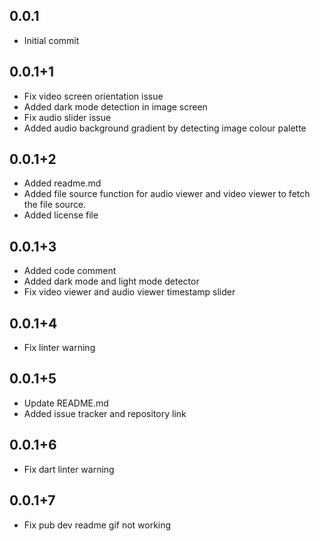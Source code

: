 ## 0.0.1

- Initial commit

## 0.0.1+1

- Fix video screen orientation issue
- Added dark mode detection in image screen
- Fix audio slider issue
- Added audio background gradient by detecting image colour palette

## 0.0.1+2

- Added readme.md
- Added file source function for audio viewer and video viewer to fetch the file source.
- Added license file

## 0.0.1+3

- Added code comment
- Added dark mode and light mode detector
- Fix video viewer and audio viewer timestamp slider

## 0.0.1+4

- Fix linter warning

## 0.0.1+5

- Update README.md
- Added issue tracker and repository link

## 0.0.1+6

- Fix dart linter warning 

## 0.0.1+7

- Fix pub dev readme gif not working